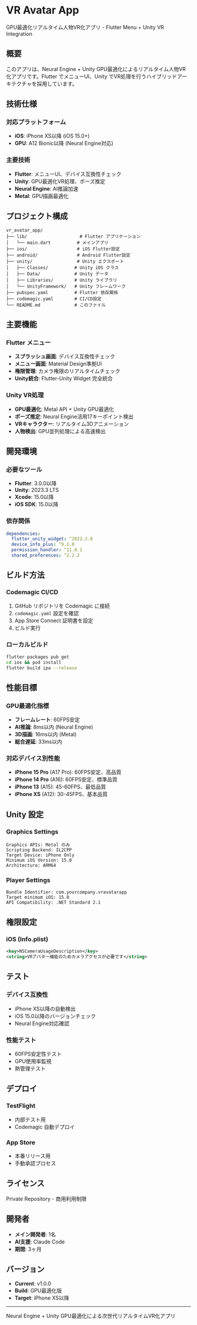 # VR Avatar App

GPU最適化リアルタイム人物VR化アプリ - Flutter Menu + Unity VR Integration

## 概要

このアプリは、Neural Engine + Unity GPU最適化によるリアルタイム人物VR化アプリです。Flutter でメニューUI、Unity でVR処理を行うハイブリッドアーキテクチャを採用しています。

## 技術仕様

### 対応プラットフォーム
- **iOS**: iPhone XS以降 (iOS 15.0+)
- **GPU**: A12 Bionic以降 (Neural Engine対応)

### 主要技術
- **Flutter**: メニューUI、デバイス互換性チェック
- **Unity**: GPU最適化VR処理、ポーズ推定
- **Neural Engine**: AI推論加速
- **Metal**: GPU描画最適化

## プロジェクト構成

```
vr_avatar_app/
├── lib/                    # Flutter アプリケーション
│   └── main.dart          # メインアプリ
├── ios/                   # iOS Flutter設定
├── android/               # Android Flutter設定
├── unity/                 # Unity エクスポート
│   ├── Classes/          # Unity iOS クラス
│   ├── Data/             # Unity データ
│   ├── Libraries/        # Unity ライブラリ
│   └── UnityFramework/   # Unity フレームワーク
├── pubspec.yaml          # Flutter 依存関係
├── codemagic.yaml        # CI/CD設定
└── README.md             # このファイル
```

## 主要機能

### Flutter メニュー
- **スプラッシュ画面**: デバイス互換性チェック
- **メニュー画面**: Material Design準拠UI
- **権限管理**: カメラ権限のリアルタイムチェック
- **Unity統合**: Flutter-Unity Widget 完全統合

### Unity VR処理
- **GPU最適化**: Metal API + Unity GPU最適化
- **ポーズ推定**: Neural Engine活用17キーポイント検出
- **VRキャラクター**: リアルタイム3Dアニメーション
- **人物検出**: GPU並列処理による高速検出

## 開発環境

### 必要なツール
- **Flutter**: 3.0.0以降
- **Unity**: 2023.3 LTS
- **Xcode**: 15.0以降
- **iOS SDK**: 15.0以降

### 依存関係
```yaml
dependencies:
  flutter_unity_widget: ^2022.2.0
  device_info_plus: ^9.1.0
  permission_handler: ^11.0.1
  shared_preferences: ^2.2.2
```

## ビルド方法

### Codemagic CI/CD
1. GitHub リポジトリを Codemagic に接続
2. `codemagic.yaml` 設定を確認
3. App Store Connect 証明書を設定
4. ビルド実行

### ローカルビルド
```bash
flutter packages pub get
cd ios && pod install
flutter build ipa --release
```

## 性能目標

### GPU最適化指標
- **フレームレート**: 60FPS安定
- **AI推論**: 8ms以内 (Neural Engine)
- **3D描画**: 16ms以内 (Metal)
- **総合遅延**: 33ms以内

### 対応デバイス別性能
- **iPhone 15 Pro** (A17 Pro): 60FPS安定、高品質
- **iPhone 14 Pro** (A16): 60FPS安定、標準品質
- **iPhone 13** (A15): 45-60FPS、最低品質
- **iPhone XS** (A12): 30-45FPS、基本品質

## Unity 設定

### Graphics Settings
```
Graphics APIs: Metal のみ
Scripting Backend: IL2CPP
Target Device: iPhone Only
Minimum iOS Version: 15.0
Architecture: ARM64
```

### Player Settings
```
Bundle Identifier: com.yourcompany.vravatarapp
Target minimum iOS: 15.0
API Compatibility: .NET Standard 2.1
```

## 権限設定

### iOS (Info.plist)
```xml
<key>NSCameraUsageDescription</key>
<string>VRアバター機能のためカメラアクセスが必要です</string>
```

## テスト

### デバイス互換性
- iPhone XS以降の自動検出
- iOS 15.0以降のバージョンチェック
- Neural Engine対応確認

### 性能テスト
- 60FPS安定性テスト
- GPU使用率監視
- 熱管理テスト

## デプロイ

### TestFlight
- 内部テスト用
- Codemagic 自動デプロイ

### App Store
- 本番リリース用
- 手動承認プロセス

## ライセンス

Private Repository - 商用利用制限

## 開発者

- **メイン開発者**: 1名
- **AI支援**: Claude Code
- **期間**: 3ヶ月

## バージョン

- **Current**: v1.0.0
- **Build**: GPU最適化版
- **Target**: iPhone XS以降

---

Neural Engine + Unity GPU最適化による次世代リアルタイムVR化アプリ

